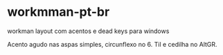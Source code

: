 # workmman-pt-br
workman layout com acentos e dead keys para windows

Acento agudo nas aspas simples, circunflexo no 6. Til e cedilha no AltGR.
